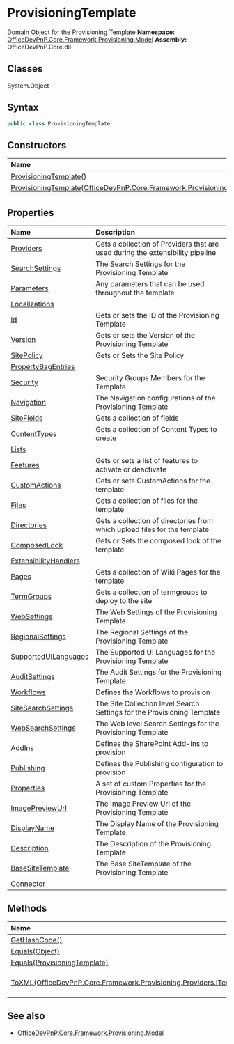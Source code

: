 # ProvisioningTemplate
Domain Object for the Provisioning Template
**Namespace:** [OfficeDevPnP.Core.Framework.Provisioning.Model](OfficeDevPnP.Core.Framework.Provisioning.Model.md)
**Assembly:** OfficeDevPnP.Core.dll
## Classes
System.Object
## Syntax
```C#
public class ProvisioningTemplate
```
## Constructors
|**Name**|**Description**|
|:-----|:-----|
| [ProvisioningTemplate()](ProvisioningTemplateconstructor1details.md) | 
| [ProvisioningTemplate(OfficeDevPnP.Core.Framework.Provisioning.Connectors.FileConnectorBase)](ProvisioningTemplateconstructor1details.md) | 
## Properties
|**Name**|**Description**|
|:-----|:-----|
| [Providers](ProvisioningTemplate.Providers.md) | Gets a collection of Providers that are used during the extensibility pipeline
| [SearchSettings](ProvisioningTemplate.SearchSettings.md) | The Search Settings for the Provisioning Template
| [Parameters](ProvisioningTemplate.Parameters.md) | Any parameters that can be used throughout the template
| [Localizations](ProvisioningTemplate.Localizations.md) | 
| [Id](ProvisioningTemplate.Id.md) | Gets or sets the ID of the Provisioning Template
| [Version](ProvisioningTemplate.Version.md) | Gets or sets the Version of the Provisioning Template
| [SitePolicy](ProvisioningTemplate.SitePolicy.md) | Gets or Sets the Site Policy
| [PropertyBagEntries](ProvisioningTemplate.PropertyBagEntries.md) | 
| [Security](ProvisioningTemplate.Security.md) | Security Groups Members for the Template
| [Navigation](ProvisioningTemplate.Navigation.md) | The Navigation configurations of the Provisioning Template
| [SiteFields](ProvisioningTemplate.SiteFields.md) | Gets a collection of fields
| [ContentTypes](ProvisioningTemplate.ContentTypes.md) | Gets a collection of Content Types to create
| [Lists](ProvisioningTemplate.Lists.md) | 
| [Features](ProvisioningTemplate.Features.md) | Gets or sets a list of features to activate or deactivate
| [CustomActions](ProvisioningTemplate.CustomActions.md) | Gets or sets CustomActions for the template
| [Files](ProvisioningTemplate.Files.md) | Gets a collection of files for the template
| [Directories](ProvisioningTemplate.Directories.md) | Gets a collection of directories from which upload files for the template
| [ComposedLook](ProvisioningTemplate.ComposedLook.md) | Gets or Sets the composed look of the template
| [ExtensibilityHandlers](ProvisioningTemplate.ExtensibilityHandlers.md) | 
| [Pages](ProvisioningTemplate.Pages.md) | Gets a collection of Wiki Pages for the template
| [TermGroups](ProvisioningTemplate.TermGroups.md) | Gets a collection of termgroups to deploy to the site
| [WebSettings](ProvisioningTemplate.WebSettings.md) | The Web Settings of the Provisioning Template
| [RegionalSettings](ProvisioningTemplate.RegionalSettings.md) | The Regional Settings of the Provisioning Template
| [SupportedUILanguages](ProvisioningTemplate.SupportedUILanguages.md) | The Supported UI Languages for the Provisioning Template
| [AuditSettings](ProvisioningTemplate.AuditSettings.md) | The Audit Settings for the Provisioning Template
| [Workflows](ProvisioningTemplate.Workflows.md) | Defines the Workflows to provision
| [SiteSearchSettings](ProvisioningTemplate.SiteSearchSettings.md) | The Site Collection level Search Settings for the Provisioning Template
| [WebSearchSettings](ProvisioningTemplate.WebSearchSettings.md) | The Web level Search Settings for the Provisioning Template
| [AddIns](ProvisioningTemplate.AddIns.md) | Defines the SharePoint Add-ins to provision
| [Publishing](ProvisioningTemplate.Publishing.md) | Defines the Publishing configuration to provision
| [Properties](ProvisioningTemplate.Properties.md) | A set of custom Properties for the Provisioning Template
| [ImagePreviewUrl](ProvisioningTemplate.ImagePreviewUrl.md) | The Image Preview Url of the Provisioning Template
| [DisplayName](ProvisioningTemplate.DisplayName.md) | The Display Name of the Provisioning Template
| [Description](ProvisioningTemplate.Description.md) | The Description of the Provisioning Template
| [BaseSiteTemplate](ProvisioningTemplate.BaseSiteTemplate.md) | The Base SiteTemplate of the Provisioning Template
| [Connector](ProvisioningTemplate.Connector.md) | 
## Methods
|**Name**|**Description**|
|:-----|:-----|
| [GetHashCode()](ProvisioningTemplateGetHashCode.md) | 
| [Equals(Object)](ProvisioningTemplateEqualsObject.md) | 
| [Equals(ProvisioningTemplate)](ProvisioningTemplateEqualsProvisioningTemplate.md) | 
| [ToXML(OfficeDevPnP.Core.Framework.Provisioning.Providers.ITemplateFormatter)](ProvisioningTemplateToXMLOfficeDevPnP.Core.Framework.Provisioning.Providers.ITemplateFormatter.md) | Serializes a template to XML
## See also
- [OfficeDevPnP.Core.Framework.Provisioning.Model](OfficeDevPnP.Core.Framework.Provisioning.Model.md)
